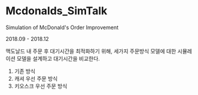 # Mcdonalds_SimTalk
Simulation of McDonald's Order Improvement  

2018.09 - 2018.12

맥도날드 내 주문 후 대기시간을 최적화하기 위해, 세가지 주문방식 모델에 대한 시뮬레이션 모델을 설계하고 대기시간을 비교한다.  
1. 기존 방식  
2. 캐셔 우선 주문 방식  
3. 키오스크 우선 주문 방식  
